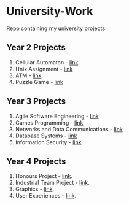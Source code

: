 # University-Work
Repo containing my university projects

 ## Year 2 Projects
 1. Cellular Automaton - [link](https://github.com/TruthgamiPC/University-Work/tree/main/Year%202/Computer%20Systems%202A-%20Architecture%20Fundamentals%20and%20Unix/Cellular%20Automaton)
 2. Unix Assignment - [link](https://github.com/TruthgamiPC/University-Work/tree/main/Year%202/Computer%20Systems%202A-%20Architecture%20Fundamentals%20and%20Unix/Unix_Assignment)
 3. ATM - [link](https://github.com/TruthgamiPC/University-Work/tree/main/Year%202/Computer%20Systems%202B-%20Architecture%20and%20Operating%20Systems/ATM)
 4. Puzzle Game - [link](https://github.com/TruthgamiPC/University-Work/tree/main/Year%202/Computer%20Systems%202B-%20Architecture%20and%20Operating%20Systems/PuzzleBox)

 ## Year 3 Projects
 1. Agile Software Engineering - [link](https://github.com/Group-7-AC31007/Group7-AC31007/tree/Development)
 2. Games Programming - [link](https://github.com/TruthgamiPC/Games-Programming)
 3. Networks and Data Communications - [link](https://github.com/TruthgamiPC/University-Work/tree/main/Year%203/Networks%20and%20Data%20Communicaitons/)
 4. Database Systems - [link](https://github.com/TruthgamiPC/University-Work/tree/main/Year%203/Database%20Systems/)
 5. Information Security - [link](https://github.com/TruthgamiPC/University-Work/tree/main/Year%203/Infomation%20Security)

 ## Year 4 Projects
 1. Honours Project - [link](https://github.com/TruthgamiPC/HonorsProject).
 2. Industrial Team Project - [link](https://github.com/jokbutkus/theo-health-industrial-project).
 3. Graphics - [link](https://github.com/TruthgamiPC/University-Work/tree/main/Year%204/Graphics/).
 4. User Experiences - [link](https://github.com/TruthgamiPC/University-Work/tree/main/Year%204/User%20Experiences).
